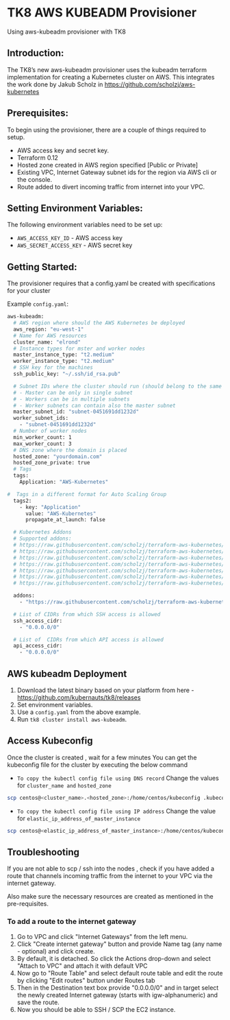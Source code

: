 # TK8  AWS KUBEADM Provisioner

Using aws-kubeadm provisioner with TK8

## Introduction:

The TK8’s new aws-kubeadm provisioner uses the kubeadm terraform implementation for creating a Kubernetes cluster on AWS.
This integrates the work done by Jakub Scholz in https://github.com/scholzj/aws-kubernetes

## Prerequisites:

To begin using the provisioner, there are a couple of things required to setup.

* AWS access key and secret key.
* Terraform 0.12
* Hosted zone created in AWS region specified [Public or Private]
* Existing VPC, Internet Gateway subnet ids for the region via AWS cli or the console.
* Route added to divert incoming traffic from internet into your VPC.

## Setting Environment Variables:

The following environment variables need to be set up:

* `AWS_ACCESS_KEY_ID` - AWS access key
* `AWS_SECRET_ACCESS_KEY` - AWS secret key

## Getting Started:

The provisioner requires that a config.yaml be created with specifications for your cluster

Example `config.yaml`:

```bash
aws-kubeadm:
  # AWS region where should the AWS Kubernetes be deployed
  aws_region: "eu-west-1"
  # Name for AWS resources
  cluster_name: "elrond"
  # Instance types for mster and worker nodes
  master_instance_type: "t2.medium"
  worker_instance_type: "t2.medium"
  # SSH key for the machines
  ssh_public_key: "~/.ssh/id_rsa.pub"

  # Subnet IDs where the cluster should run (should belong to the same VPC)
  # - Master can be only in single subnet
  # - Workers can be in multiple subnets
  # - Worker subnets can contain also the master subnet
  master_subnet_id: "subnet-0451691dd1232d"
  worker_subnet_ids:
    - "subnet-0451691dd1232d"
  # Number of worker nodes
  min_worker_count: 1
  max_worker_count: 3
  # DNS zone where the domain is placed
  hosted_zone: "yourdomain.com"
  hosted_zone_private: true
  # Tags
  tags:
    Application: "AWS-Kubernetes"

#  Tags in a different format for Auto Scaling Group
  tags2:
    - key: "Application"
      value: "AWS-Kubernetes"
      propagate_at_launch: false

  # Kubernetes Addons
  # Supported addons:
  # https://raw.githubusercontent.com/scholzj/terraform-aws-kubernetes/master/addons/storage-class.yaml
  # https://raw.githubusercontent.com/scholzj/terraform-aws-kubernetes/master/addons/heapster.yaml
  # https://raw.githubusercontent.com/scholzj/terraform-aws-kubernetes/master/addons/dashboard.yaml
  # https://raw.githubusercontent.com/scholzj/terraform-aws-kubernetes/master/addons/external-dns.yaml
  # https://raw.githubusercontent.com/scholzj/terraform-aws-kubernetes/master/addons/autoscaler.yaml
  # https://raw.githubusercontent.com/scholzj/terraform-aws-kubernetes/master/addons/ingress.yaml
  # https://raw.githubusercontent.com/scholzj/terraform-aws-kubernetes/master/addons/fluentd-es-kibana-logging.yaml

  addons:
    - "https://raw.githubusercontent.com/scholzj/terraform-aws-kubernetes/master/addons/dashboard.yaml"

  # List of CIDRs from which SSH access is allowed
  ssh_access_cidr:
    - "0.0.0.0/0"

  # List of  CIDRs from which API access is allowed
  api_access_cidr:
    - "0.0.0.0/0"
```
## AWS kubeadm Deployment

1. Download the latest binary based on your platform from here - https://github.com/kubernauts/tk8/releases
2. Set environment variables.
3. Use a `config.yaml` from the above example.
4. Run `tk8 cluster install aws-kubeadm`.


## Access Kubeconfig

Once the cluster is created , wait for a few minutes
You can get the kubeconfig file for the cluster by executing the below command

* `To copy the kubectl config file using DNS record`
Change the values for `cluster_name and` `hosted_zone`

```bash
scp centos@<cluster_name>.<hosted_zone>:/home/centos/kubeconfig .kubeconfig'
```

* `To copy the kubectl config file using IP address`
Change the value for `elastic_ip_address_of_master_instance`

```bash
scp centos@<elastic_ip_address_of_master_instance>:/home/centos/kubeconfig_ip .kubeconfig'
```

## Troubleshooting

If you are not able to scp / ssh into the nodes , check if you have added a route that channels 
incoming traffic from the internet to your VPC via the internet gateway.

Also make sure the necessary resources are created as mentioned in the pre-requisites.


### To add a route to the internet gateway

1. Go to VPC and click "Internet Gateways" from the left menu.
2. Click "Create internet gateway" button and provide Name tag (any name - optional) and click create.
3. By default, it is detached. So click the Actions drop-down and select "Attach to VPC" and attach it with default VPC
4. Now go to "Route Table" and select default route table and edit the route by clicking "Edit routes" button under Routes tab
5. Then in the Destination text box provide "0.0.0.0/0" and in target select the newly created Internet gateway (starts with igw-alphanumeric) and save the route.
6. Now you should be able to SSH / SCP the EC2 instance.
